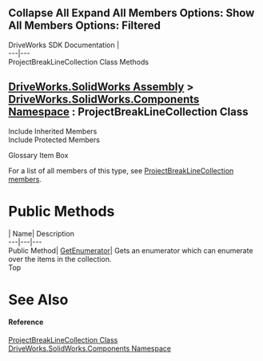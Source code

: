 Collapse All Expand All Members Options: Show All  Members Options: Filtered   
---  
DriveWorks SDK Documentation  |   
---|---  
ProjectBreakLineCollection Class Methods   
  
[DriveWorks.SolidWorks Assembly](topic13342.md) > [DriveWorks.SolidWorks.Components Namespace](topic13925.md) : ProjectBreakLineCollection Class  
---  
  
Include Inherited Members    
Include Protected Members    


Glossary Item Box

For a list of all members of this type, see [ProjectBreakLineCollection members](topic14454.md).

# Public Methods

| Name| Description  
---|---|---  
Public Method| [GetEnumerator](topic14459.md)| Gets an enumerator which can enumerate over the items in the collection.   
Top

# See Also

#### Reference

[ProjectBreakLineCollection Class](topic14453.md)   
[DriveWorks.SolidWorks.Components Namespace](topic13925.md)



